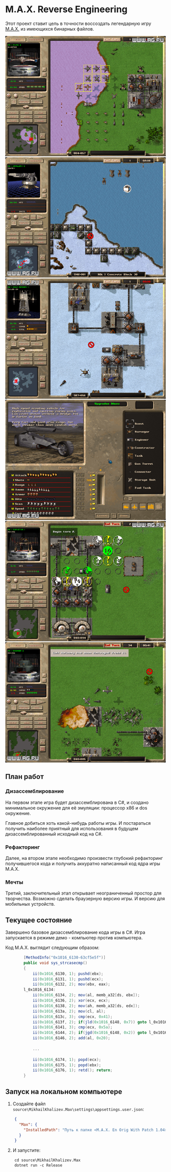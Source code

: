 # M.A.X. Reverse Engineering

Этот проект ставит цель в точности воссоздать легендарную игру [M.A.X.](https://www.mobygames.com/game/max-mechanized-assault-exploration)
из имеющихся бинарных файлов.

![Screenshots 1](./doc/img/screenshot01.png)
![Screenshots 2](./doc/img/screenshot02.png)
![Screenshots 3](./doc/img/screenshot03.png)
![Screenshots 4](./doc/img/screenshot04.png)
![Screenshots 5](./doc/img/screenshot05.png)
![Screenshots 6](./doc/img/screenshot06.png)

## План работ

### Дизассемблирование

На первом этапе игра будет дизассемблирована в C#,
и создано минимальное окружение для её эмуляции:
процессор x86 и dos окружение.

Главное добиться хоть какой-нибудь работы игры.
И постараться получить наиболее приятный для использования
в будущем дизассемблированный исходный код на С#.

### Рефакторинг

Далее, на втором этапе необходимо произвести глубокий
рефакторинг получившегося кода и получить
аккуратно написанный код ядра игры М.А.Х.

### Мечты

Третий, заключительный этап открывает неограниченный простор для творчества.
Возможно сделать браузерную версию игры. И версию для мобильных устройств.

## Текущее состояние

Завершено базовое дизассемблирование кода игры в C#. Игра запускается в режиме демо - компьютер против компьютера.

Код M.A.X. выглядит следующим образом:

```C#
        [MethodInfo("0x1016_6130-63cf5e5f")]
        public void sys_strcasecmp()
        {
            ii(0x1016_6130, 1); pushd(ebx);                             /* push ebx */
            ii(0x1016_6131, 1); pushd(ecx);                             /* push ecx */
            ii(0x1016_6132, 2); mov(ebx, eax);                          /* mov ebx, eax */
        l_0x1016_6134:
            ii(0x1016_6134, 2); mov(al, memb_a32[ds, ebx]);             /* mov al, [ebx] */
            ii(0x1016_6136, 2); xor(ecx, ecx);                          /* xor ecx, ecx */
            ii(0x1016_6138, 2); mov(ah, memb_a32[ds, edx]);             /* mov ah, [edx] */
            ii(0x1016_613a, 2); mov(cl, al);                            /* mov cl, al */
            ii(0x1016_613c, 3); cmp(ecx, 0x41);                         /* cmp ecx, 0x41 */
            ii(0x1016_613f, 2); if(jld(0x1016_6148, 0x7)) goto l_0x1016_6148; /* jl 0x10166148 */
            ii(0x1016_6141, 3); cmp(ecx, 0x5a);                         /* cmp ecx, 0x5a */
            ii(0x1016_6144, 2); if(jgd(0x1016_6148, 0x2)) goto l_0x1016_6148; /* jg 0x10166148 */
            ii(0x1016_6146, 2); add(al, 0x20);  
            
            ...
            
            ii(0x1016_6174, 1); popd(ecx);                              /* pop ecx */
            ii(0x1016_6175, 1); popd(ebx);                              /* pop ebx */
            ii(0x1016_6176, 1); retd(); return;                         /* ret */
        }
```

## Запуск на локальном компьютере

1. Создайте файл `source\MikhailKhalizev.Max\settings\appsettings.user.json`:

```json
    {
      "Max": {
        "InstalledPath": "Путь к папке <M.A.X. En Orig With Patch 1.04>"
      }
    }
```

2. И запустите:

```
    cd source\MikhailKhalizev.Max
    dotnet run -c Release
```
